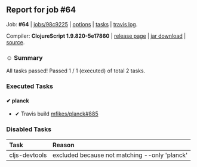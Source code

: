 ## Report for job #64

Job: **#64** | [jobs/98c9225](https://github.com/cljs-oss/canary/commit/98c92259b4a5e05d2c4901fe3d961a9bf162e975) | [options](options.edn) | [tasks](tasks.edn) | [travis log](https://travis-ci.org/cljs-oss/canary/builds/255232955).

Compiler: **ClojureScript 1.9.820-5e17860** | [release page](https://github.com/cljs-oss/canary/releases/tag/r1.9.820-5e17860) | [jar download](https://github.com/cljs-oss/canary/releases/download/r1.9.820-5e17860/clojurescript-1.9.820-5e17860.jar) | [source](https://github.com/clojure/clojurescript/commit/5e178603f5eb9a29113c3540fde5dee2b44662b1).

### ☺ Summary

All tasks passed! Passed 1 / 1 (executed) of total 2 tasks.

### Executed Tasks

#### &#x2714; planck
  * &#x2714; Travis build [mfikes/planck#885](https://travis-ci.org/mfikes/planck/builds/255234829)

### Disabled Tasks
| Task | Reason |
| :--- | :--- |
| cljs-devtools | excluded because not matching --only 'planck' |